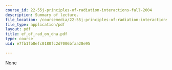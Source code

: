 ```yaml
---
course_id: 22-55j-principles-of-radiation-interactions-fall-2004
description: Summary of lecture.
file_location: /coursemedia/22-55j-principles-of-radiation-interactions-fall-2004/e7fb1fb8efc0180fc2d7006bfaa28e95_ef_of_rad_on_dna.pdf
file_type: application/pdf
layout: pdf
title: ef_of_rad_on_dna.pdf
type: course
uid: e7fb1fb8efc0180fc2d7006bfaa28e95

---
```

None